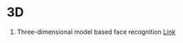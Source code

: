 # 3D
1. Three-dimensional model based face recognition
[Link](https://drive.google.com/file/d/1aKO1-Z9tG6-3avbOkNelcNKt8ITjzAOr/view?usp=sharing)
